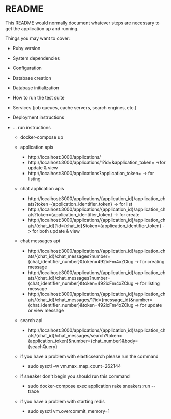 # README

This README would normally document whatever steps are necessary to get the
application up and running.

Things you may want to cover:

* Ruby version

* System dependencies

* Configuration

* Database creation

* Database initialization

* How to run the test suite

* Services (job queues, cache servers, search engines, etc.)

* Deployment instructions

* ... run instructions
  * docker-compose up
  * application apis
    * http://localhost:3000/applications/ 
    * http://localhost:3000/applications/1?id=&application_token= ->for update & view
    * http://localhost:3000/applications?application_token=  -> for listing 
  * chat application apis
    * http://localhost:3000/applications/{application_id}/application_chats?token={application_identifier_token} -> for list
    * http://localhost:3000/applications/{application_id}/application_chats?token={application_identifier_token} -> for create
    * http://localhost:3000/applications/{application_id}/application_chats/{chat_id}?id={chat_id}&token={application_identifier_token} -> for both update & view
  * chat messages api
    * http://localhost:3000/applications/{application_id}/application_chats/{chat_id}/chat_messages?number={chat_identifier_number}&token=492icFm4xZClug -> for creating message
    * http://localhost:3000/applications/{application_id}/application_chats/{chat_id}/chat_messages?number={chat_identifier_number}&token=492icFm4xZClug -> for listing message
    * http://localhost:3000/applications/{application_id}/application_chats/{chat_id}/chat_messages/1?id={message_id}&number={chat_identifier_number}&token=492icFm4xZClug -> for update or view message
  * search api
    * http://localhost:3000/applications/{application_id}/application_chats/{chat_id}/chat_messages/search?token={application_token}&number={chat_number}&body={seachQuery} 
  
  * if you have a problem with elasticsearch please run the command 
    * sudo sysctl -w vm.max_map_count=262144
  * if sneaker don't begin you should run this command
    * sudo docker-compose exec application rake sneakers:run --trace
  * if you have a problem with starting redis
    * sudo sysctl vm.overcommit_memory=1